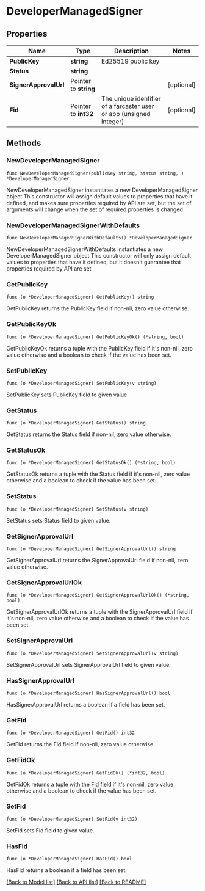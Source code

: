 # DeveloperManagedSigner

## Properties

Name | Type | Description | Notes
------------ | ------------- | ------------- | -------------
**PublicKey** | **string** | Ed25519 public key | 
**Status** | **string** |  | 
**SignerApprovalUrl** | Pointer to **string** |  | [optional] 
**Fid** | Pointer to **int32** | The unique identifier of a farcaster user or app (unsigned integer) | [optional] 

## Methods

### NewDeveloperManagedSigner

`func NewDeveloperManagedSigner(publicKey string, status string, ) *DeveloperManagedSigner`

NewDeveloperManagedSigner instantiates a new DeveloperManagedSigner object
This constructor will assign default values to properties that have it defined,
and makes sure properties required by API are set, but the set of arguments
will change when the set of required properties is changed

### NewDeveloperManagedSignerWithDefaults

`func NewDeveloperManagedSignerWithDefaults() *DeveloperManagedSigner`

NewDeveloperManagedSignerWithDefaults instantiates a new DeveloperManagedSigner object
This constructor will only assign default values to properties that have it defined,
but it doesn't guarantee that properties required by API are set

### GetPublicKey

`func (o *DeveloperManagedSigner) GetPublicKey() string`

GetPublicKey returns the PublicKey field if non-nil, zero value otherwise.

### GetPublicKeyOk

`func (o *DeveloperManagedSigner) GetPublicKeyOk() (*string, bool)`

GetPublicKeyOk returns a tuple with the PublicKey field if it's non-nil, zero value otherwise
and a boolean to check if the value has been set.

### SetPublicKey

`func (o *DeveloperManagedSigner) SetPublicKey(v string)`

SetPublicKey sets PublicKey field to given value.


### GetStatus

`func (o *DeveloperManagedSigner) GetStatus() string`

GetStatus returns the Status field if non-nil, zero value otherwise.

### GetStatusOk

`func (o *DeveloperManagedSigner) GetStatusOk() (*string, bool)`

GetStatusOk returns a tuple with the Status field if it's non-nil, zero value otherwise
and a boolean to check if the value has been set.

### SetStatus

`func (o *DeveloperManagedSigner) SetStatus(v string)`

SetStatus sets Status field to given value.


### GetSignerApprovalUrl

`func (o *DeveloperManagedSigner) GetSignerApprovalUrl() string`

GetSignerApprovalUrl returns the SignerApprovalUrl field if non-nil, zero value otherwise.

### GetSignerApprovalUrlOk

`func (o *DeveloperManagedSigner) GetSignerApprovalUrlOk() (*string, bool)`

GetSignerApprovalUrlOk returns a tuple with the SignerApprovalUrl field if it's non-nil, zero value otherwise
and a boolean to check if the value has been set.

### SetSignerApprovalUrl

`func (o *DeveloperManagedSigner) SetSignerApprovalUrl(v string)`

SetSignerApprovalUrl sets SignerApprovalUrl field to given value.

### HasSignerApprovalUrl

`func (o *DeveloperManagedSigner) HasSignerApprovalUrl() bool`

HasSignerApprovalUrl returns a boolean if a field has been set.

### GetFid

`func (o *DeveloperManagedSigner) GetFid() int32`

GetFid returns the Fid field if non-nil, zero value otherwise.

### GetFidOk

`func (o *DeveloperManagedSigner) GetFidOk() (*int32, bool)`

GetFidOk returns a tuple with the Fid field if it's non-nil, zero value otherwise
and a boolean to check if the value has been set.

### SetFid

`func (o *DeveloperManagedSigner) SetFid(v int32)`

SetFid sets Fid field to given value.

### HasFid

`func (o *DeveloperManagedSigner) HasFid() bool`

HasFid returns a boolean if a field has been set.


[[Back to Model list]](../README.md#documentation-for-models) [[Back to API list]](../README.md#documentation-for-api-endpoints) [[Back to README]](../README.md)


